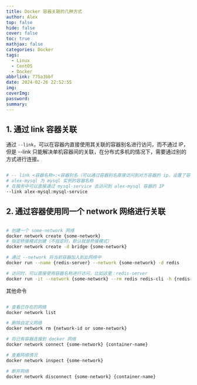 ```yaml
---
title: Docker 容器关联的几种方式
author: Alex
top: false
hide: false
cover: false
toc: true
mathjax: false
categories: Docker
tags:
  - Linux
  - CentOS
  - Docker
abbrlink: 775a3bbf
date: 2024-02-26 22:52:55
img:
coverImg:
password:
summary:
---
```


## 1. 通过 link 容器关联

通过 `--link`，可以在容器内直接使用其关联的容器别名进行访问，而不通过 IP，但是 --link 只能解决单机容器间的关联，在分布式多机的情况下，需要通过别的方式进行连接。

```bash

# -- link <容器名称>:<容器别名（可以通过容器别名直接访问到对方容器的 ip，设置了容器别名同样也可以通过对方容器的 ip 访问）>
# alex-mysql 为 mysql 实例的容器名称
# 在服务中可以直接通过 mysql-service 去访问到 alex-mysql 容器的 IP
--link alex-mysql:mysql-service

```

## 2. 通过容器使用同一个 network 网络进行关联

```bash

# 创建一个 some-network 网络
docker network create {some-network}
# 指定桥接模式创建（不指定时，默认就是桥接模式）
docker network create -d bridge {some-network}

# 通过 --network 将当前容器加入到此网络中
docker run --name {redis-server} --network {some-network} -d redis

# 访问时，可以直接使用容器名称进行访问，比如这里：redis-server
docker run -it --network {some-network} --rm redis redis-cli -h {redis-server}

```

其他命令

```bash

# 查看已存在的网络
docker network list

# 删除自定义网络
docker network rm {network-id or some-network}

# 将已有容器连接到 docker 网络
docker network connect {some-network} {container-name}

# 查看网络情况
docker network inspect {some-network}

# 断开网络
docker network disconnect {some-network} {container-name}

```
